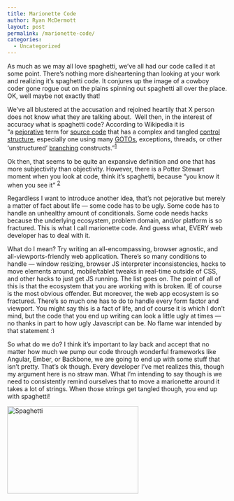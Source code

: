 ```yaml
---
title: Marionette Code
author: Ryan McDermott
layout: post
permalink: /marionette-code/
categories:
  - Uncategorized
---
```

As much as we may all love spaghetti, we&#8217;ve all had our code called it at some point. There&#8217;s nothing more disheartening than looking at your work and realizing it&#8217;s spaghetti code. It conjures up the image of a cowboy coder gone rogue out on the plains spinning out spaghetti all over the place. OK, well maybe not exactly that!

We&#8217;ve all blustered at the accusation and rejoined heartily that X person does not know what they are talking about.  Well then, in the interest of accuracy what is spaghetti code? According to Wikipedia it is &#8220;a [pejorative][1] term for [source code][2] that has a complex and tangled [control structure][3], especially one using many [GOTOs][4], exceptions, threads, or other &#8216;unstructured&#8217; [branching][5] constructs.&#8221;<sup><a href="http://en.wikipedia.org/wiki/Spaghetti_code">1</a></sup>

Ok then, that seems to be quite an expansive definition and one that has more subjectivity than objectivity. However, there is a Potter Stewart moment when you look at code, think it&#8217;s spaghetti, because &#8220;you know it when you see it&#8221; <sup><a href="http://en.wikipedia.org/wiki/I_know_it_when_I_see_it">2</a><br /> </sup>

Regardless I want to introduce another idea, that&#8217;s not pejorative but merely a matter of fact about life &#8212; some code has to be ugly. Some code has to handle an unhealthy amount of conditionals. Some code needs hacks because the underlying ecosystem, problem domain, and/or platform is so fractured. This is what I call marionette code. And guess what, EVERY web developer has to deal with it.

What do I mean? Try writing an all-encompassing, browser agnostic, and all-viewports-friendly web application. There&#8217;s so many conditions to handle &#8212; window resizing, browser JS interpreter inconsistencies, hacks to move elements around, mobile/tablet tweaks in real-time outside of CSS, and other hacks to just get JS running. The list goes on. The point of all of this is that the ecosystem that you are working with is broken. IE of course is the most obvious offender. But moreover, the web app ecosystem is so fractured. There&#8217;s so much one has to do to handle every form factor and viewport. You might say this is a fact of life, and of course it is which I don&#8217;t mind, but the code that you end up writing can look a little ugly at times &#8212; no thanks in part to how ugly Javascript can be. No flame war intended by that statement <img src="http://ryansworks.com/wp-includes/images/smilies/simple-smile.png" alt=":)" class="wp-smiley" style="height: 1em; max-height: 1em;" />

So what do we do? I think it&#8217;s important to lay back and accept that no matter how much we pump our code through wonderful frameworks like Angular, Ember, or Backbone, we are going to end up with some stuff that isn&#8217;t pretty. That&#8217;s ok though. Every developer I&#8217;ve met realizes this, though my argument here is no straw man. What I&#8217;m intending to say though is we need to consistently remind ourselves that to move a marionette around it takes a lot of strings. When those strings get tangled though, you end up with spaghetti!

<img class="alignnone size-medium wp-image-184" alt="Spaghetti" src="http://ryansworks.com/wp-content/uploads/2014/01/spaghetti+with+meat+sauce11-300x200.jpg" width="300" height="200" />

 [1]: http://en.wikipedia.org/wiki/Pejorative "Pejorative"
 [2]: http://en.wikipedia.org/wiki/Source_code "Source code"
 [3]: http://en.wikipedia.org/wiki/Control_structure "Control structure"
 [4]: http://en.wikipedia.org/wiki/Goto "Goto"
 [5]: http://en.wikipedia.org/wiki/Branch_(computer_science) "Branch (computer science)"
